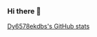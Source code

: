 ### Hi there 👋

[Dy6578ekdbs's GitHub stats](https://github-readme-stats.vercel.app/api?username=dy6578ekdbs&theme=dark&show_icons=true)
